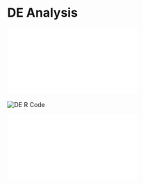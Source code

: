 DE Analysis
==============
![Talk on DE Analysis](Differential_Expression_Analysis.pdf)

![DE R Code](DE.R)

![Counts Table for DE analysis](all_counts.txt)
